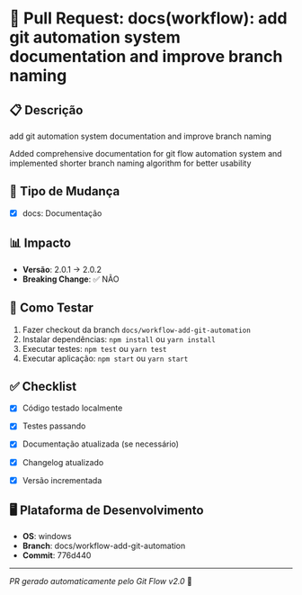 # 🚀 Pull Request: docs(workflow): add git automation system documentation and improve branch naming

## 📋 Descrição
add git automation system documentation and improve branch naming

Added comprehensive documentation for git flow automation system and implemented shorter branch naming algorithm for better usability

## 🔄 Tipo de Mudança
- [x] docs: Documentação

## 📊 Impacto
- **Versão**: 2.0.1 → 2.0.2
- **Breaking Change**: ✅ NÃO


## 🧪 Como Testar
1. Fazer checkout da branch `docs/workflow-add-git-automation`
2. Instalar dependências: `npm install` ou `yarn install`
3. Executar testes: `npm test` ou `yarn test`
4. Executar aplicação: `npm start` ou `yarn start`

## ✅ Checklist
- [x] Código testado localmente
- [x] Testes passando
- [x] Documentação atualizada (se necessário)
- [x] Changelog atualizado
- [x] Versão incrementada



## 🖥️ Plataforma de Desenvolvimento
- **OS**: windows
- **Branch**: docs/workflow-add-git-automation
- **Commit**: 776d440

---
*PR gerado automaticamente pelo Git Flow v2.0* 🤖
